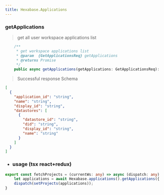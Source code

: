 ```yaml
---
title: Hexabase.Applications
---
```


### getApplications

> get all user workspace applications list

```ts
    /**
     * get workspace applications list
     * @param  {GetApplicationsReq} getApplications
     * @returns Promise
     */
    public async getApplications(getApplications: GetApplicationsReq): Promise<Array<ApplicationsRootObj>>
```

> Successful response Schema

```json
[
  {
    "application_id": "string",
    "name": "string",
    "display_id": "string",
    "datastores": [
      {
        "datastore_id": "string",
        "did": "string",
        "display_id": "string",
        "name": "string"
      }
    ]
  }
]
```

- ### usage (tsx react+redux)
```ts
export const fetchProjects = (currentWs: any) => async (dispatch: any) => {
    let applications = await Hexabase.applications().getApplications({ workspace_id: currentWs.workspace_id }).ResultAsync();
    dispatch(setProjects(applications));
}
```